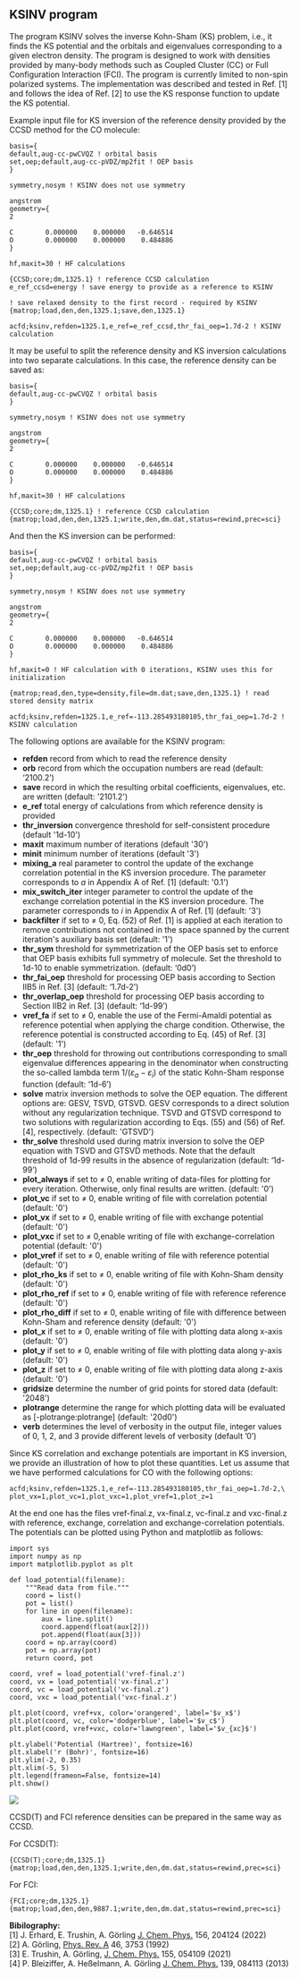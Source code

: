 ## KSINV program
The program KSINV solves the inverse Kohn-Sham (KS) problem, i.e., it finds the KS potential and the orbitals and eigenvalues corresponding to a given electron density. The program is designed to work with densities provided by many-body methods such as Coupled Cluster (CC) or Full Configuration Interaction (FCI). The program is currently limited to non-spin polarized systems. The implementation was described and tested in Ref. [1] and follows the idea of Ref. [2] to use the KS response function to update the KS potential.

Example input file for KS inversion of the reference density provided by the CCSD method for the CO molecule:
```
basis={
default,aug-cc-pwCVQZ ! orbital basis
set,oep;default,aug-cc-pVDZ/mp2fit ! OEP basis
}

symmetry,nosym ! KSINV does not use symmetry

angstrom
geometry={
2

C        0.000000    0.000000   -0.646514
O        0.000000    0.000000    0.484886
}

hf,maxit=30 ! HF calculations

{CCSD;core;dm,1325.1} ! reference CCSD calculation
e_ref_ccsd=energy ! save energy to provide as a reference to KSINV

! save relaxed density to the first record - required by KSINV
{matrop;load,den,den,1325.1;save,den,1325.1}

acfd;ksinv,refden=1325.1,e_ref=e_ref_ccsd,thr_fai_oep=1.7d-2 ! KSINV calculation
```
It may be useful to split the reference density and KS inversion calculations into two separate calculations. In this case, the reference density can be saved as:
```
basis={
default,aug-cc-pwCVQZ ! orbital basis
}

symmetry,nosym ! KSINV does not use symmetry

angstrom
geometry={
2

C        0.000000    0.000000   -0.646514
O        0.000000    0.000000    0.484886
}

hf,maxit=30 ! HF calculations

{CCSD;core;dm,1325.1} ! reference CCSD calculation
{matrop;load,den,den,1325.1;write,den,dm.dat,status=rewind,prec=sci}
```
And then the KS inversion can be performed:
```
basis={
default,aug-cc-pwCVQZ ! orbital basis
set,oep;default,aug-cc-pVDZ/mp2fit ! OEP basis
}

symmetry,nosym ! KSINV does not use symmetry

angstrom
geometry={
2

C        0.000000    0.000000   -0.646514
O        0.000000    0.000000    0.484886
}

hf,maxit=0 ! HF calculation with 0 iterations, KSINV uses this for initialization

{matrop;read,den,type=density,file=dm.dat;save,den,1325.1} ! read stored density matrix

acfd;ksinv,refden=1325.1,e_ref=-113.285493180105,thr_fai_oep=1.7d-2 ! KSINV calculation
```
The following options are available for the KSINV program:
- **refden** record from which to read the reference density
- **orb** record from which the occupation numbers are read (default: ‘2100.2’)
- **save** record in which the resulting orbital coefficients, eigenvalues, etc. are written (default: '2101.2')
- **e_ref** total energy of calculations from which reference density is provided
- **thr_inversion** convergence threshold for self-consistent procedure (default '1d-10')
- **maxit** maximum number of iterations (default '30')
- **minit** minimum number of iterations (default '3')
- **mixing_a**  real parameter to control the update of the exchange correlation potential in the KS inversion procedure. The parameter corresponds to $a$ in Appendix A of Ref. [1] (default: '0.1')
- **mix_switch_iter** integer parameter to control the update of the exchange correlation potential in the KS inversion procedure. The parameter corresponds to $i$ in Appendix A of Ref. [1] (default: '3')
- **backfilter** if set to $\neq$ 0, Eq. (52) of Ref. [1] is applied at each iteration to remove contributions not contained in the space spanned by the current iteration's auxiliary basis set (default: '1')
- **thr_sym** threshold for symmetrization of the OEP basis set to enforce that OEP basis exhibits full symmetry of molecule. Set the threshold to 1d-10 to enable symmetrization. (default: ‘0d0’)
- **thr_fai_oep** threshold for processing OEP basis according to Section IIB5 in Ref. [3] (default: ‘1.7d-2’)
- **thr_overlap_oep** threshold for processing OEP basis according to Section IIB2 in Ref. [3] (default: ‘1d-99’)
- **vref_fa** if set to $\neq$ 0, enable the use of the Fermi-Amaldi potential as reference potential when applying the charge condition. Otherwise, the reference potential is constructed according to Eq. (45) of Ref. [3] (default: '1')
- **thr_oep** threshold for throwing out contributions corresponding to small eigenvalue differences appearing in the denominator when constructing the so-called lambda term $1/(\varepsilon_a - \varepsilon_i)$ of the static Kohn-Sham response function (default: ‘1d-6’)
- **solve** matrix inversion methods to solve the OEP equation. The different options are: GESV, TSVD, GTSVD. GESV corresponds to a direct solution without any regularization technique. TSVD and GTSVD correspond to two solutions with regularization according to Eqs. (55) and (56) of Ref. [4], respectively. (default: 'GTSVD')
- **thr_solve** threshold used during matrix inversion to solve the OEP equation with TSVD and GTSVD methods. Note that the default threshold of 1d-99 results in the absence of regularization (default: ‘1d-99’)
- **plot_always** if set to $\neq$ 0, enable writing of data-files for plotting for every iteration. Otherwise, only final results are written. (default: '0')
- **plot_vc** if set to $\neq$ 0, enable writing of file with correlation potential (default: '0')
- **plot_vx** if set to $\neq$ 0, enable writing of file with exchange potential (default: '0')
- **plot_vxc** if set to $\neq$ 0,enable writing of file with exchange-correlation potential (default: '0')
- **plot_vref** if set to $\neq$ 0, enable writing of file with reference potential (default: '0')
- **plot_rho_ks** if set to $\neq$ 0, enable writing of file with Kohn-Sham density (default: '0')
- **plot_rho_ref** if set to $\neq$ 0, enable writing of file with reference reference (default: '0')
- **plot_rho_diff** if set to $\neq$ 0, enable writing of file with difference between Kohn-Sham and reference density (default: '0')
- **plot_x** if set to $\neq$ 0, enable writing of file with plotting data along x-axis (default: '0')
- **plot_y** if set to $\neq$ 0, enable writing of file with plotting data along y-axis (default: '0')
- **plot_z** if set to $\neq$ 0, enable writing of file with plotting data along z-axis (default: '0')
- **gridsize** determine the number of grid points for stored data (default: '2048')
- **plotrange** determine the range for which plotting data will be evaluated as [-plotrange:plotrange] (default: '20d0')
- **verb** determines the level of verbosity in the output file, integer values of 0, 1, 2, and 3 provide different levels of verbosity (default ’0’)

Since KS correlation and exchange potentials are important in KS inversion, we provide an illustration of how to plot these quantities. Let us assume that we have performed calculations for CO with the following options:
```
acfd;ksinv,refden=1325.1,e_ref=-113.285493180105,thr_fai_oep=1.7d-2,\
plot_vx=1,plot_vc=1,plot_vxc=1,plot_vref=1,plot_z=1
```
At the end one has the files vref-final.z, vx-final.z, vc-final.z and vxc-final.z with reference, exchange, correlation and exchange-correlation potentials. The potentials can be plotted using Python and matplotlib as follows:
```
import sys
import numpy as np
import matplotlib.pyplot as plt

def load_potential(filename):
    """Read data from file."""
    coord = list()
    pot = list()
    for line in open(filename):
        aux = line.split()
        coord.append(float(aux[2]))
        pot.append(float(aux[3]))
    coord = np.array(coord)
    pot = np.array(pot)
    return coord, pot

coord, vref = load_potential('vref-final.z')
coord, vx = load_potential('vx-final.z')
coord, vc = load_potential('vc-final.z')
coord, vxc = load_potential('vxc-final.z')

plt.plot(coord, vref+vx, color='orangered', label='$v_x$')
plt.plot(coord, vc, color='dodgerblue', label='$v_c$')
plt.plot(coord, vref+vxc, color='lawngreen', label='$v_{xc}$')

plt.ylabel('Potential (Hartree)', fontsize=16)
plt.xlabel('r (Bohr)', fontsize=16)
plt.ylim(-2, 0.35)
plt.xlim(-5, 5)
plt.legend(frameon=False, fontsize=14)
plt.show()
```
![](ksinv_co.png)

CCSD(T) and FCI reference densities can be prepared in the same way as CCSD.

For CCSD(T):
```
{CCSD(T);core;dm,1325.1}
{matrop;load,den,den,1325.1;write,den,dm.dat,status=rewind,prec=sci}
```
For FCI:
```
{FCI;core;dm,1325.1}
{matrop;load,den,den,9887.1;write,den,dm.dat,status=rewind,prec=sci}
```
**Bibilography:**  
[1] J. Erhard, E. Trushin, A. Görling [J. Chem. Phys.](https://aip.scitation.org/doi/full/10.1063/5.0087356) 156, 204124 (2022)  
[2] A. Görling, [Phys. Rev. A](https://journals.aps.org/pra/abstract/10.1103/PhysRevA.46.3753) 46, 3753 (1992)  
[3] E. Trushin, A. Görling, [J. Chem. Phys.](https://aip.scitation.org/doi/full/10.1063/5.0056431) 155, 054109 (2021)  
[4] P. Bleiziffer, A. Heßelmann, A. Görling [J. Chem. Phys.](https://doi.org/10.1063/1.4818984) 139, 084113 (2013)